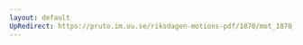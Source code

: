 ```yaml
---
layout: default
UpRedirect: https://pruto.im.uu.se/riksdagen-motions-pdf/1870/mot_1870__ak__133.pdf
---
```

